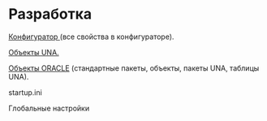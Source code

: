 # Разработка

[Конфигуратор ](https://bsoft.gitbook.io/wiki/razrabotka/konfigurator)\(все свойства в конфигураторе\).

[Объекты UNA.](https://bsoft.gitbook.io/wiki/razrabotka)

[Объекты ORACLE](https://bsoft.gitbook.io/wiki/razrabotka) \(стандартные пакеты, объекты, пакеты UNA, таблицы UNA\).

startup.ini

Глобальные настройки



